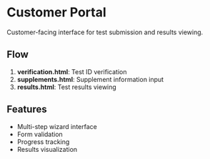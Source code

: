 # Customer Portal

Customer-facing interface for test submission and results viewing.

## Flow
1. **verification.html**: Test ID verification
2. **supplements.html**: Supplement information input
3. **results.html**: Test results viewing

## Features
- Multi-step wizard interface
- Form validation
- Progress tracking
- Results visualization


